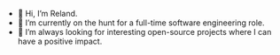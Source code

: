 - 👋 Hi, I’m Reland.
- 🌱 I’m currently on the hunt for a full-time software engineering role.
- 💞️ I’m always looking for interesting open-source projects where I can have a positive impact.

<!---
GlorifiedBicycle/GlorifiedBicycle is a ✨ special ✨ repository because its `README.md` (this file) appears on your GitHub profile.
You can click the Preview link to take a look at your changes.
--->
